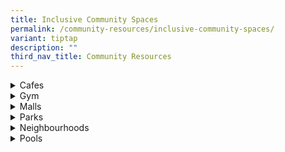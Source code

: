 ```yaml
---
title: Inclusive Community Spaces
permalink: /community-resources/inclusive-community-spaces/
variant: tiptap
description: ""
third_nav_title: Community Resources
---
```

<div data-type="detailGroup" class="isomer-accordion isomer-accordion-white">
<details class="isomer-details">
<summary>Cafes</summary>
<div data-type="detailsContent" class="isomer-details-content">
<table style="minWidth: 50px">
<colgroup>
<col>
<col>
</colgroup>
<tbody>
<tr>
<th rowspan="1" colspan="1">
<p>Organisation
<br>&amp; Contact Details</p>
</th>
<th rowspan="1" colspan="1">
<p>More Information</p>
</th>
</tr>
<tr>
<td rowspan="1" colspan="1">
<p><strong>Ci Yuan Community Centre</strong>
</p>
<p></p>
<p>Tel: 6385 4026 | 8128 3506</p>
</td>
<td rowspan="1" colspan="1">
<p>Through word of mouth, SOD Café is spacious for families to gather.</p>
<p></p>
<p>Mon - Sun: 10am - 6pm</p>
<p></p>
<p><em>Location: 51 Hougang Ave 9, #01-03 Ci Yuan Community Centre, S538776</em>
</p>
</td>
</tr>
<tr>
<td rowspan="1" colspan="1">
<p><strong><a href="https://crossingscafe.com.sg/about-us" rel="noopener nofollow" target="_blank">Crossings Cafe</a></strong>
<br>
<br>Tel: 6338 2669
<br>Email:
<br><a href="mailto:manager@crossingscafe.com.sg" rel="noopener noreferrer nofollow" target="_blank">manager@crossingscafe.com.sg</a>
</p>
</td>
<td rowspan="1" colspan="1">
<p>A social-enterprise that serves quality food at great prices.</p>
<p>Currently, interns of the cafe consist of students from Assumption Pathway
School and Bettr Barista.</p>
<p></p>
<p>Tues - Sun: 10:00am - 10:00pm</p>
<p></p>
<p><em>Location: Catholic Centre, 55 Waterloo Street, S187954</em>
</p>
</td>
</tr>
<tr>
<td rowspan="1" colspan="1">
<p><strong><a href="https://www.facebook.com/changchengfoodtastic/" rel="noopener nofollow" target="_blank">FoodTastic (Keat Hong)</a></strong>
</p>
<p></p>
<p>Tel: 6501 5285</p>
</td>
<td rowspan="1" colspan="1">
<p>Coffeeshop that has a self-ordering and paymentsystem, cashless payment
terminals.</p>
<p></p>
<p><em>Location: 818 Choa Chu Kang Avenue 1 #01-01, S680818</em>
</p>
</td>
</tr>
<tr>
<td rowspan="1" colspan="1">
<p><strong><a href="https://forewordcoffee.com/" rel="noopener nofollow" target="_blank">Foreword Coffee</a></strong>
</p>
<p></p>
<p>Tel: 8949 0142</p>
</td>
<td rowspan="1" colspan="1">
<p>A social enterprise cafe that provides employment opportunities for persons
with disabilities, special needs, and mental health conditions.</p>
<p></p>
<p>Mon - Fri: 8am - 5pm</p>
<p></p>
<p><em>Location: NUS | Mediacorp Campus | Temasek Shophouse | Esplanade Mall</em>
</p>
</td>
</tr>
<tr>
<td rowspan="1" colspan="1">
<p><strong><a href="https://www.joanbowen.com/" rel="noopener nofollow" target="_blank">Joan Bowen Cafe</a></strong>
</p>
<p></p>
<p>Tel: 6530 3628
<br>Email:
<br><a href="mailto:cafe@joanbowen.com" rel="noopener noreferrer nofollow" target="_blank">cafe@joanbowen.com</a>
</p>
</td>
<td rowspan="1" colspan="1">
<p>A cafe that was started by a parent who has a child with special needs.
The dishes are also hand cooked and prepared by persons with special needs.</p>
<p></p>
<p>Tues - Fri: 11:30am - 2:30pm
<br>Closed on Mon, Sat, and Sun</p>
<p></p>
<p><em>Location: 9 Jalan Wangi, S349354</em>
</p>
</td>
</tr>
<tr>
<td rowspan="1" colspan="1">
<p><strong><a href="https://www.facebook.com/cafemetta/" rel="noopener nofollow" target="_blank">Metta Cafe</a></strong>
</p>
<p></p>
<p>Tel: 6580 4624
<br>Email:
<br><a href="mailto:mettacafe@metta.org.sg" rel="noopener noreferrer nofollow" target="_blank">mettacafe@metta.org.sg</a>
</p>
</td>
<td rowspan="1" colspan="1">
<p>A bakery that provides employment and training for youths with special
needs.</p>
<p></p>
<p>Click <a href="https://shop.metta.org.sg/" rel="noopener nofollow" target="_blank">here</a> to
order cakes and pastries.
<br>Click <a href="https://shop.metta.org.sg/collections/donatemeal" rel="noopener nofollow" target="_blank">here</a> to
donate a meal/cake.</p>
<p></p>
<p>Mon - Sun: 7am - 5pm
<br>(Last order: 3:45pm)</p>
<p></p>
<p><em>Location: Metta Building Level 1, Metta Cafe, 32 Simei Street 1, S529950</em>
</p>
</td>
</tr>
<tr>
<td rowspan="1" colspan="1">
<p><strong><a href="https://www.mynonnas.com/" rel="noopener nofollow" target="_blank">My NoNNa’s</a></strong>
</p>
<p></p>
<p>Tel: 8188 8368
<br>Email:
<br><a href="mailto:geri@mynonnas.com" rel="noopener noreferrer nofollow" target="_blank">geri@mynonnas.com</a>
</p>
</td>
<td rowspan="1" colspan="1">
<p>A social enterprise that provides employment for persons with disabilities
and the elderly.</p>
<p></p>
<p>Currently, they also provide employment via My NoNNa's Match-and-Train
Program.</p>
<p></p>
<p><em>Locations: Upper Thomson | Canteens @ Catholic Junior College and Nanyang Girls High School</em>
</p>
</td>
</tr>
<tr>
<td rowspan="1" colspan="1">
<p><strong><a href="https://www.professorbrawn.com/about-us" rel="noopener nofollow" target="_blank">Professor Brawn Cafe</a></strong>
</p>
<p></p>
<p>Tel: 8321 2204 | 8129 4029</p>
</td>
<td rowspan="1" colspan="1">
<p>A social enterprise by Autism Resource Centre (Singapore), which provides
job and social integration opportunities to people with special needs and
the disadvantaged in society.</p>
<p></p>
<p>(Redhill) Mon - Sat: 11am - 9pm
<br>(AMK) Mon - Sat: 9am - 9pm</p>
<p></p>
<p><em>Location: Enabling Village @Redhill | Pathlight School @Ang Mo Kio</em>
</p>
</td>
</tr>
</tbody>
</table>
</div>
</details>
<details class="isomer-details">
<summary>Gym</summary>
<div data-type="detailsContent" class="isomer-details-content">
<table style="minWidth: 25px">
<colgroup>
<col>
</colgroup>
<tbody>
<tr>
<td rowspan="1" colspan="1">
<ol data-tight="true" class="tight">
<li>
<p>ActiveSG (Jurong West)</p>
</li>
<li>
<p>ActiveSG @ Ang Mo Kio CC</p>
</li>
<li>
<p>ActiveSG Gym @ Toa Payoh</p>
</li>
<li>
<p>Enabling Village Gym</p>
</li>
<li>
<p>Heartbeat @Bedok</p>
</li>
<li>
<p>Jurong Lake Gardens Gym</p>
</li>
<li>
<p>Kallang Stadium</p>
</li>
<li>
<p>Parkour Gym Singapore</p>
</li>
<li>
<p>Toa Payoh Sports Centre</p>
</li>
<li>
<p>Woodlands Stadium</p>
</li>
</ol>
</td>
</tr>
</tbody>
</table>
</div>
</details>
<details class="isomer-details">
<summary>Malls</summary>
<div data-type="detailsContent" class="isomer-details-content">
<table style="minWidth: 25px">
<colgroup>
<col>
</colgroup>
<tbody>
<tr>
<td rowspan="1" colspan="1">
<ol data-tight="true" class="tight">
<li>
<p>Changi Airport</p>
</li>
<li>
<p>Changi CIty Point</p>
</li>
<li>
<p>City Square mall (Farrer Park MRT)</p>
</li>
<li>
<p>Junction 10</p>
</li>
<li>
<p>Junction 9</p>
</li>
<li>
<p>Our Tampines Hub (Tampines MRT)</p>
</li>
<li>
<p>Tiong Bahru Plaza (Tiong Bahru MRT)</p>
</li>
<li>
<p>Wisteria Mall</p>
</li>
</ol>
</td>
</tr>
</tbody>
</table>
</div>
</details>
<details class="isomer-details">
<summary>Parks</summary>
<div data-type="detailsContent" class="isomer-details-content">
<table style="minWidth: 25px">
<colgroup>
<col>
</colgroup>
<tbody>
<tr>
<td rowspan="1" colspan="1">
<ol data-tight="true" class="tight">
<li>
<p>Admiralty Park</p>
</li>
<li>
<p>Bedok Reservoir</p>
</li>
<li>
<p>Bishan-Ang Mo Kio Park</p>
</li>
<li>
<p>Botanic Gardens</p>
</li>
<li>
<p>Bukit Batok Nature Park</p>
</li>
<li>
<p>Bukit Timah Hill</p>
</li>
<li>
<p>Canberra Park (Sembawang)</p>
</li>
<li>
<p>Chinese/Japanese Garden</p>
</li>
<li>
<p>Coney Island</p>
</li>
<li>
<p>Gardens By the Bay</p>
</li>
<li>
<p>Jacob Ballas Children’s Garden</p>
</li>
<li>
<p>Keat Hong park</p>
</li>
<li>
<p>Labrador Park</p>
</li>
<li>
<p>Macritchie Reservoir</p>
</li>
<li>
<p>Marine Cove, East Coast Park</p>
</li>
<li>
<p>Pasir Ris Park</p>
</li>
<li>
<p>Serangoon Park</p>
</li>
<li>
<p>Tiong Bahru Park</p>
</li>
<li>
<p>West Coast Park</p>
</li>
</ol>
</td>
</tr>
</tbody>
</table>
</div>
</details>
<details class="isomer-details">
<summary>Neighbourhoods</summary>
<div data-type="detailsContent" class="isomer-details-content">
<table style="minWidth: 25px">
<colgroup>
<col>
</colgroup>
<tbody>
<tr>
<td rowspan="1" colspan="1">
<ol data-tight="true" class="tight">
<li>
<p>256 Bangkit Road</p>
</li>
<li>
<p>7A Ghim Moh Road</p>
</li>
<li>
<p>1 Tampines Avenue</p>
</li>
<li>
<p>727 Tampines St 71</p>
</li>
<li>
<p>110 Pasir Ris Road</p>
</li>
</ol>
</td>
</tr>
</tbody>
</table>
</div>
</details>
<details class="isomer-details">
<summary>Pools</summary>
<div data-type="detailsContent" class="isomer-details-content">
<table style="minWidth: 25px">
<colgroup>
<col>
</colgroup>
<tbody>
<tr>
<td rowspan="1" colspan="1">
<ol data-tight="true" class="tight">
<li>
<p>Heartbeat@Bedok ActiveSG Swimming Complex</p>
</li>
<li>
<p>Jurong Lake Gardens Swimming Complex</p>
</li>
<li>
<p>Jurong West Swimming Complex</p>
</li>
<li>
<p>Sengkang Swimming Complex</p>
</li>
<li>
<p>Our Tampines Hub</p>
</li>
<li>
<p>Pasir Ris Swimming Complex</p>
</li>
<li>
<p>Causeway Point Water Playground</p>
</li>
</ol>
</td>
</tr>
</tbody>
</table>
</div>
</details>
</div>
<p></p>